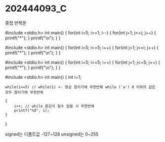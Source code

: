 # 202444093_C

중첩 반복문

#include <stdio.h>
int main()
{
    for(int i=5; i>=1; i--)
    {
        for(int j=1; j<=i; j++)
        {
            printf("*");
        }
        printf("\n");
    }
}

#include <stdio.h>
int main()
{
    for(int i=5; i<=5; i++)
    {
        for(int j=1; j<=i; j++)
        {
            printf("*");
        }
        printf("\n");
    }
}

#include <stdio.h>
int main()
{
    for(int i=5; i<=5; i++)
    {
        for(int j=1; j<=5; j++)
        {
            printf("*");
        }
        printf("\n");
    }
}

#include <stdio.h>
int main()
{
    int i=1;

    while(i<=5) // while(1) <- 항상 참이기에 무한반복 while ('a') 0 이외의 값은 모두 참이기에 무한반복
    
    {
        i++; // while 증감식 필수 없을 시 무한반복
        printf("%d", i);
    }
}

signed는 디폴트값 -127~128
unsigned는 0~255
